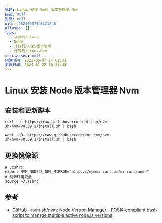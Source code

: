 ```yaml
---
标题: Linux 安装 Node 版本管理器 Nvm
描述: null
封面: null
uid: '20230507140131246'
aliases: []
tags:
  - 计算机/Linux
  - Node
  - 计算机/开发/版本管理
  - 计算机/Linux/Nvm
cssclasses: null
创建时间: 2023-05-07 14:01:31
更新时间: 2024-01-22 16:57:43
---
```


# Linux 安装 Node 版本管理器 Nvm

## 安装和更新脚本

```shell
curl -o- https://raw.githubusercontent.com/nvm-sh/nvm/v0.39.1/install.sh | bash

wget -qO- https://raw.githubusercontent.com/nvm-sh/nvm/v0.39.1/install.sh | bash
```

## 更换镜像源

```shell
# .zshrc
export NVM_NODEJS_ORG_MIRROR="https://npmmirror.com/mirrors/node"
# 刷新环境变量
source ~/.zshrc

```

## 参考

- [GitHub - nvm-sh/nvm: Node Version Manager - POSIX-compliant bash script to manage multiple active node.js versions](https://github.com/nvm-sh/nvm)
